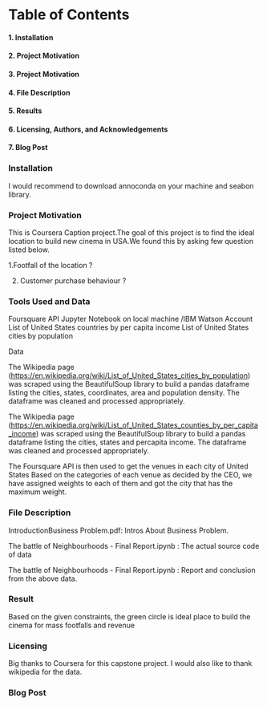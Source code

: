 <h1>Table of Contents</h1>

<h4>1. Installation</h4>

<h4>2. Project Motivation</h4>

<h4>3. Project Motivation</h4>

<h4>4. File Description</h4>

<h4>5. Results</h4>

<h4>6. Licensing, Authors, and Acknowledgements</h4>

<h4>7. Blog Post</h4>



<h3>Installation</h3>
I would recommend to download annoconda on your machine and seabon library.


<h3>Project Motivation</h3>
This is Coursera Caption project.The goal of this project is to find the ideal location to build new cinema in USA.We found this by
asking few question listed below.

1.Footfall of the location ?

2. Customer purchase behaviour ?

<h3>Tools Used and Data</h3>

Foursquare API
Jupyter Notebook on local machine /IBM Watson Account
List of United States countries by per capita income
List of United States cities by population

<storng>Data</strong>

The Wikipedia page (https://en.wikipedia.org/wiki/List_of_United_States_cities_by_population) was scraped using the BeautifulSoup library to build a pandas dataframe listing the cities, states, coordinates, area and population density. The dataframe was cleaned and processed appropriately.

The Wikipedia page (https://en.wikipedia.org/wiki/List_of_United_States_counties_by_per_capita_income) was scraped using the BeautifulSoup library to build a pandas dataframe listing the cities, states and percapita income. The dataframe was cleaned and processed appropriately.

The Foursquare API is then used to get the venues in each city of United States Based on the categories of each venue as decided by the CEO, we have assigned weights to each of them and got the city that has the maximum weight.

<h3>File Description</h3>

IntroductionBusiness Problem.pdf: Intros About Business Problem.

The battle of Neighbourhoods - Final Report.ipynb : The actual source code of data 

The battle of Neighbourhoods - Final Report.ipynb : Report and conclusion from the above data.

<h3>Result</h3>

Based on the given constraints, the green circle is ideal place to build the cinema for mass footfalls and revenue

<h3>Licensing</h3>

Big thanks to Coursera for this capstone project. I would also like to thank wikipedia for the data.

<h3>Blog Post</h3>





